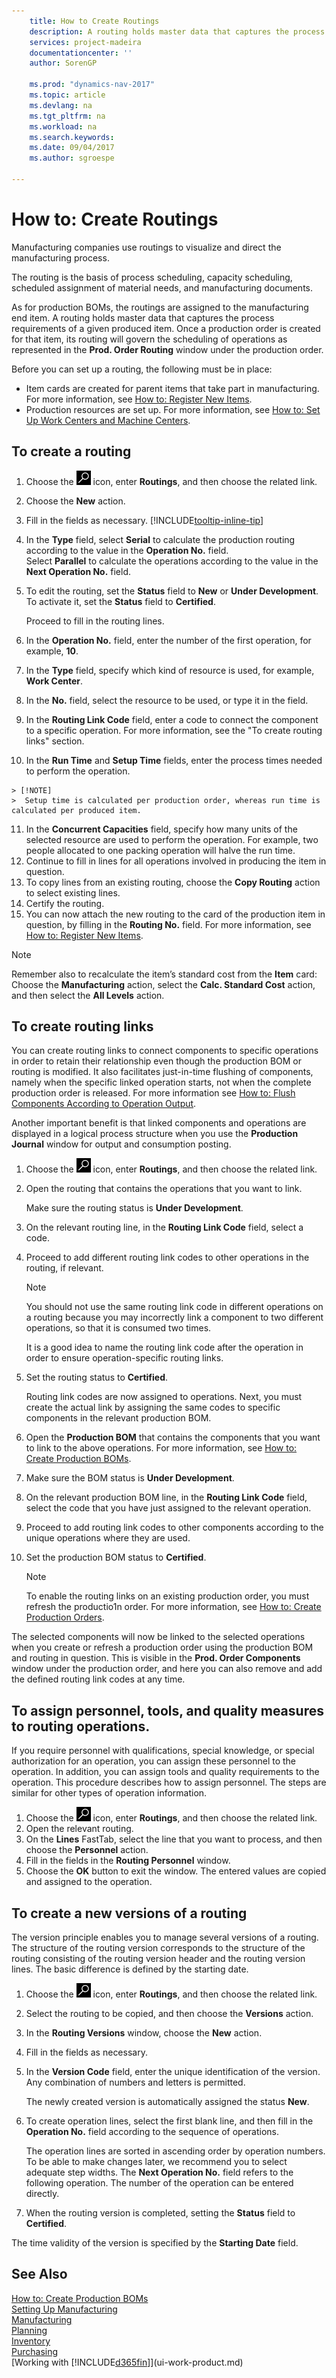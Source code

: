```yaml
---
    title: How to Create Routings 
    description: A routing holds master data that captures the process requirements of a given produced item. Once a production order is created for that item, its routing will govern the scheduling of operations as represented in the **Prod. Order Routing** window under the production order.
    services: project-madeira
    documentationcenter: ''
    author: SorenGP

    ms.prod: "dynamics-nav-2017"
    ms.topic: article
    ms.devlang: na
    ms.tgt_pltfrm: na
    ms.workload: na
    ms.search.keywords:
    ms.date: 09/04/2017
    ms.author: sgroespe

---
```

# How to: Create Routings
Manufacturing companies use routings to visualize and direct the manufacturing process.

The routing is the basis of process scheduling, capacity scheduling, scheduled assignment of material needs, and manufacturing documents.  

As for production BOMs, the routings are assigned to the manufacturing end item. A routing holds master data that captures the process requirements of a given produced item. Once a production order is created for that item, its routing will govern the scheduling of operations as represented in the **Prod. Order Routing** window under the production order.  

Before you can set up a routing, the following must be in place:  

- Item cards are created for parent items that take part in manufacturing. For more information, see [How to: Register New Items](inventory-how-register-new-items.md).
- Production resources are set up. For more information, see [How to: Set Up Work Centers and Machine Centers](production-how-to-set-up-work-and-machine-centers.md).

## To create a routing  
1.  Choose the ![Search for Page or Report](media/ui-search/search_small.png "Search for Page or Report icon") icon, enter **Routings**, and then choose the related link.  
2.  Choose the **New** action.  
3. Fill in the fields as necessary. [!INCLUDE[tooltip-inline-tip](includes/tooltip-inline-tip_md.md)]
4.  In the **Type** field, select **Serial** to calculate the production routing according to the value in the **Operation No.** field.   
    Select **Parallel** to calculate the operations according to the value in the **Next Operation No.** field.  
5.  To edit the routing, set the **Status** field to **New** or **Under Development**. To activate it, set the **Status** field to **Certified**.  

    Proceed to fill in the routing lines.
6.  In the **Operation No.** field, enter the number of the first operation, for example,  **10**.  
7.  In the **Type** field, specify which kind of resource is used, for example, **Work Center**.  
8.  In the **No.** field, select the resource to be used, or type it in the field.  
9.  In the **Routing Link Code** field, enter a code to connect the component to a specific operation. For more information, see the "To create routing links" section.
10.  In the **Run Time** and **Setup Time** fields, enter the process times needed to perform the operation.  

    > [!NOTE]  
    >  Setup time is calculated per production order, whereas run time is calculated per produced item.  

11.  In the **Concurrent Capacities** field, specify how many units of the selected resource are used to perform the operation. For example, two people allocated to one packing operation will halve the run time.  
12.  Continue to fill in lines for all operations involved in producing the item in question.  
13.  To copy lines from an existing routing, choose the **Copy Routing** action to select existing lines.  
14. Certify the routing.  
15. You can now attach the new routing to the card of the production item in question, by filling in the **Routing No.** field. For more information, see [How to: Register New Items](inventory-how-register-new-items.md).  

> [!NOTE]  
>  Remember also to recalculate the item’s standard cost from the **Item** card: Choose the **Manufacturing** action, select the **Calc. Standard Cost** action, and then select the **All Levels** action.  

## To create routing links
You can create routing links to connect components to specific operations in order to retain their relationship even though the production BOM or routing is modified. It also facilitates just-in-time flushing of components, namely when the specific linked operation starts, not when the complete production order is released. For more information see [How to: Flush Components According to Operation Output](production-how-to-flush-components-according-to-operation-output.md).  

Another important benefit is that linked components and operations are displayed in a logical process structure when you use the **Production Journal** window for output and consumption posting.  

1.  Choose the ![Search for Page or Report](media/ui-search/search_small.png "Search for Page or Report icon") icon, enter **Routings**, and then choose the related link.  
2.  Open the routing that contains the operations that you want to link.  

    Make sure the routing status is **Under Development**.  

3.  On the relevant routing line, in the **Routing Link Code** field, select a code.  
4.  Proceed to add different routing link codes to other operations in the routing, if relevant.  

    > [!NOTE]  
    >  You should not use the same routing link code in different operations on a routing because you may incorrectly link a component to two different operations, so that it is consumed two times.  
    >   
    >  It is a good idea to name the routing link code after the operation in order to ensure operation-specific routing links.

5.  Set the routing status to **Certified**.  

    Routing link codes are now assigned to operations. Next, you must create the actual link by assigning the same codes to specific components in the relevant production BOM.  

6.  Open the **Production BOM** that contains the components that you want to link to the above operations. For more information, see [How to: Create Production BOMs](production-how-to-create-production-boms.md).
7.  Make sure the BOM status is **Under Development**.  
8.  On the relevant production BOM line, in the **Routing Link Code** field, select the code that you have just assigned to the relevant operation.  
9. Proceed to add routing link codes to other components according to the unique operations where they are used.  
10. Set the production BOM status to **Certified**.  

    > [!NOTE]  
    >  To enable the routing links on an existing production order, you must refresh the productio1n order. For more information, see [How to: Create Production Orders](production-how-to-create-production-orders.md).  

The selected components will now be linked to the selected operations when you create or refresh a production order using the production BOM and routing in question. This is visible in the **Prod. Order Components** window under the production order, and here you can also remove and add the defined routing link codes at any time.

## To assign personnel, tools, and quality measures to routing operations.
If you require personnel with qualifications, special knowledge, or special authorization for an operation, you can assign these personnel to the operation. In addition, you can assign tools and quality requirements to the operation. This procedure describes how to assign personnel. The steps are similar for other types of operation information.

1.  Choose the ![Search for Page or Report](media/ui-search/search_small.png "Search for Page or Report icon") icon, enter **Routings**, and then choose the related link.  
2.  Open the relevant routing.  
3.  On the **Lines** FastTab, select the line that you want to process, and then choose the **Personnel** action.  
4.  Fill in the fields in the **Routing Personnel** window.  
5.  Choose the **OK** button to exit the window. The entered values are copied and assigned to the operation.    

## To create a new versions of a routing  
The version principle enables you to manage several versions of a routing. The structure of the routing version corresponds to the structure of the routing consisting of the routing version header and the routing version lines. The basic difference is defined by the starting date.  

1.  Choose the ![Search for Page or Report](media/ui-search/search_small.png "Search for Page or Report icon") icon, enter **Routings**, and then choose the related link.  
2.  Select the routing to be copied, and then choose the **Versions** action.  
3. In the **Routing Versions** window, choose the **New** action.
4. Fill in the fields as necessary.
5.  In the **Version Code** field, enter the unique identification of the version. Any combination of numbers and letters is permitted.  

    The newly created version is automatically assigned the status **New**.  
6.  To create operation lines, select the first blank line, and then fill in the **Operation No.** field according to the sequence of operations.

    The operation lines are sorted in ascending order by operation numbers. To be able to make changes later, we recommend you to select adequate step widths. The **Next Operation No.** field refers to the following operation. The number of the operation can be entered directly.

7. When the routing version is completed, setting the **Status** field to **Certified**.

The time validity of the version is specified by the **Starting Date** field.  

## See Also  
[How to: Create Production BOMs](production-how-to-create-production-boms.md)  
[Setting Up Manufacturing](production-configure-production-processes.md)  
[Manufacturing](production-manage-manufacturing.md)    
[Planning](production-planning.md)   
[Inventory](inventory-manage-inventory.md)  
[Purchasing](purchasing-manage-purchasing.md)  
[Working with [!INCLUDE[d365fin](includes/d365fin_md.md)]](ui-work-product.md)

